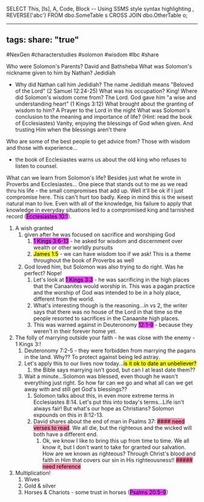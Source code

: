 SELECT This, [Is], A, Code, Block -- Using SSMS style syntax highlighting
    , REVERSE('abc')
FROM dbo.SomeTable s
    CROSS JOIN dbo.OtherTable o;

---
tags: 
share: "true"
---
#NexGen #characterstudies #solomon #wisdom #lbc #share 




Who were Solomon's Parents? David and Bathsheba
What was Solomon's nickname given to him by Nathan? Jedidiah
- Why did Nathan call him Jedidiah? The name Jedidiah means "Beloved of the Lord" (2 Samuel 12:24-25)
What was his occupation? King!
Where did Solomon's wisdom come from? The Lord. God gave him "a wise and understanding heart" (1 Kings 3:12)
What brought about the granting of wisdom to him? A Prayer to the Lord in the night
What was Solomon's conclusion to the meaning and importance of life? (Hint: read the book of Ecclesiastes) Vanity, enjoying the blessings of God when given. And trusting Him when the blessings aren't there

Who are some of the best people to get advice from? Those with wisdom and those with experience...
- the book of Ecclesiastes warns us about the old king who refuses to listen to counsel. 

What can we learn from Solomon's life? Besides just what he wrote in Proverbs and Ecclesiastes...
One piece that stands out to me as we read thru his life - the small compromises that add up. Well it'll be ok if I just compromise here. This can't hurt too badly. Keep in mind this is the wisest natural man to live. Even with all of the knowledge, his failure to apply that knowledge in everyday situations led to a compromised king and tarnished record (<mark style="background: #E100FFBA;">Ecclesiastes 10:1</mark>).

1. A wish granted
	1. given after he was focused on sacrifice and worshiping God
		1. <mark style="background: #E100FFBA;">1 Kings 3:6-13</mark> - he asked for wisdom and discernment over wealth or other worldly pursuits
		2. <mark style="background: #FBFF00E0;">James 1:5</mark> - we can have wisdom too if we ask! This is a theme throughout the book of Proverbs as well
	2. God loved him, but Solomon was also trying to do right. Was he perfect? Nope!
		1. Let's look at <mark style="background: #E100FFBA;">1 Kings 3:3</mark> - he was sacrificing in the high places that the Canaanites would worship in. This was a pagan practice and the worship of God was intended to be in a holy place, different from the world.
		2. What's interesting though is the reasoning...in vs 2, the writer says that there was no house of the Lord in that time so the people resorted to sacrifices in the Canaanite high places.
		3. This was warned against in Deuteronomy <mark style="background: #E100FFBA;">12:1-9</mark> - because they weren't in their forever home yet.
2. The folly of marrying outside your faith - he was close with the enemy - 1 Kings 3:!
	1. Deuteronomy 7:2-5 - they were forbidden from marrying the pagans in the land. Why?? To protect against being led astray.
	2. Let's apply this to our lives now today...<mark style="background: #FBFF00E0;">is it ok to date an unbeliever?</mark> 
		1. the Bible says marrying isn't good, but can I at least date them??
	3. Wait a minute...Solomon was blessed, even though he wasn't everything just right. So how far can we go and what all can we get away with and still get God's blessings?? 
		1. Solomon talks about this, in even more extreme terms in Ecclesiastes 8:14. Let's put this into today's terms...Life isn't always fair! But what's our hope as Christians? Solomon expounds on this in 8:12-13. 
		2. David shares about the end of man in Psalms 37: <mark style="background: #FF5582A6;">#### need verses to read</mark>. We all die, but the righteous and the wicked will both have a different end. 
			1. Ok, we know I like to bring this up from time to time. We all know it, but I don't want to take for granted our salvation. How are we known as righteous? Through Christ's blood and faith in Him that covers our sin in His righteousness!! <mark style="background: #FF5582A6;">##### need reference</mark>
3. Multiplication!
	1. Wives
	2. Gold & silver
	3. Horses & Chariots - some trust in horses (<mark style="background: #E100FFBA;">Psalms 20:5-9</mark>)
